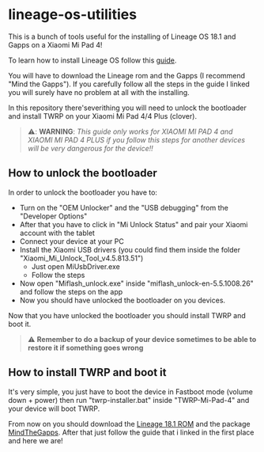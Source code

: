 # lineage-os-utilities
This is a bunch of tools useful for the installing of Lineage OS 18.1 and Gapps on a Xiaomi Mi Pad 4!

To learn how to install Lineage OS follow this [guide](https://www.getdroidtips.com/lineageos-18-xiaomi-mi-pad-4-4-plus/).

You will have to download the Lineage rom and the Gapps (I recommend "Mind the Gapps").
If you carefully follow all the steps in the guide I linked you will surely have no problem at all with the installing.

In this repository there'severithing you will need to unlock the bootloader and install TWRP on your Xiaomi Mi Pad 4/4 Plus (clover).

> ⚠️: **WARNING**: *This guide only works for XIAOMI MI PAD 4 and  XIAOMI MI PAD 4 PLUS if you follow this steps for another devices will be very dangerous for the device!!*

## How to unlock the bootloader

In order to unlock the bootloader you have to:
- Turn on the "OEM Unlocker" and the "USB debugging" from the "Developer Options"
- After that you have to click in "Mi Unlock Status" and pair your Xiaomi account with the tablet
- Connect your device at your PC
- Install the Xiaomi USB drivers (you could find them inside the folder "Xiaomi_Mi_Unlock_Tool_v4.5.813.51")
  - Just open MiUsbDriver.exe
  - Follow the steps
- Now open "Miflash_unlock.exe" inside "miflash_unlock-en-5.5.1008.26" and follow the steps on the app
- Now you should have unlocked the bootloader on you devices.

Now that you have unlocked the bootloader you should install TWRP and boot it.

> ⚠️ **Remember to do a backup of your device sometimes to be able to restore it if something goes wrong**

## How to install TWRP and boot it

It's very simple, you just have to boot the device in Fastboot mode (volume down + power) then run "twrp-installer.bat" inside "TWRP-Mi-Pad-4" and your device will boot TWRP.

From now on you should download the [Lineage 18.1 ROM](https://sourceforge.net/projects/karin-windy/files/) and the package [MindTheGapps](http://downloads.codefi.re/jdcteam/javelinanddart/gapps).
After that just follow the guide that i linked in the first place and here we are!
